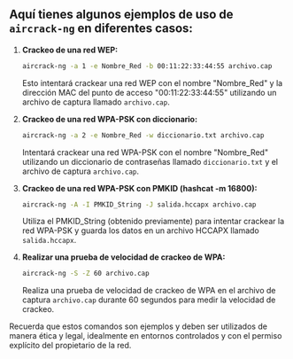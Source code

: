 ## Aquí tienes algunos ejemplos de uso de `aircrack-ng` en diferentes casos:

1. **Crackeo de una red WEP:**

   ```bash
   aircrack-ng -a 1 -e Nombre_Red -b 00:11:22:33:44:55 archivo.cap
   ```
   Esto intentará crackear una red WEP con el nombre "Nombre_Red" y la dirección MAC del punto de acceso "00:11:22:33:44:55" utilizando un archivo de captura llamado `archivo.cap`.

2. **Crackeo de una red WPA-PSK con diccionario:**

   ```bash
   aircrack-ng -a 2 -e Nombre_Red -w diccionario.txt archivo.cap
   ```
   Intentará crackear una red WPA-PSK con el nombre "Nombre_Red" utilizando un diccionario de contraseñas llamado `diccionario.txt` y el archivo de captura `archivo.cap`.

3. **Crackeo de una red WPA-PSK con PMKID (hashcat -m 16800):**

   ```bash
   aircrack-ng -A -I PMKID_String -J salida.hccapx archivo.cap
   ```
   Utiliza el PMKID_String (obtenido previamente) para intentar crackear la red WPA-PSK y guarda los datos en un archivo HCCAPX llamado `salida.hccapx`.

4. **Realizar una prueba de velocidad de crackeo de WPA:**

   ```bash
   aircrack-ng -S -Z 60 archivo.cap
   ```
   Realiza una prueba de velocidad de crackeo de WPA en el archivo de captura `archivo.cap` durante 60 segundos para medir la velocidad de crackeo.

Recuerda que estos comandos son ejemplos y deben ser utilizados de manera ética y legal, idealmente en entornos controlados y con el permiso explícito del propietario de la red.
